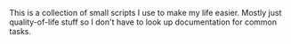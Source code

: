 This is a collection of small scripts I use to make my life easier.
Mostly just quality-of-life stuff so I don't have to look up documentation for common tasks.

